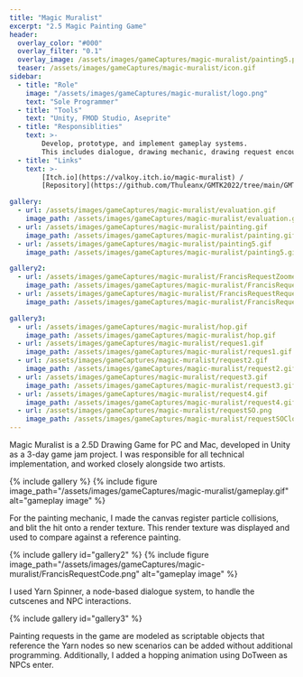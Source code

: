 ```yaml
---
title: "Magic Muralist"
excerpt: "2.5 Magic Painting Game"
header:
  overlay_color: "#000"
  overlay_filter: "0.1"
  overlay_image: /assets/images/gameCaptures/magic-muralist/painting5.png
  teaser: /assets/images/gameCaptures/magic-muralist/icon.gif
sidebar:
  - title: "Role"
    image: "/assets/images/gameCaptures/magic-muralist/logo.png"
    text: "Sole Programmer"
  - title: "Tools"
    text: "Unity, FMOD Studio, Aseprite"
  - title: "Responsiblities"
    text: >-
        Develop, prototype, and implement gameplay systems.
        This includes dialogue, drawing mechanic, drawing request encounters, and sound integration.
  - title: "Links"
    text: >-
        [Itch.io](https://valkoy.itch.io/magic-muralist) /
        [Repository](https://github.com/Thuleanx/GMTK2022/tree/main/GMTK22/Assets/Scripts)

gallery:
  - url: /assets/images/gameCaptures/magic-muralist/evaluation.gif
    image_path: /assets/images/gameCaptures/magic-muralist/evaluation.gif
  - url: /assets/images/gameCaptures/magic-muralist/painting.gif
    image_path: /assets/images/gameCaptures/magic-muralist/painting.gif
  - url: /assets/images/gameCaptures/magic-muralist/painting5.gif
    image_path: /assets/images/gameCaptures/magic-muralist/painting5.gif

gallery2:
  - url: /assets/images/gameCaptures/magic-muralist/FrancisRequestZoomed.png
    image_path: /assets/images/gameCaptures/magic-muralist/FrancisRequestZoomed.png
  - url: /assets/images/gameCaptures/magic-muralist/FrancisRequestRequest.gif
    image_path: /assets/images/gameCaptures/magic-muralist/FrancisRequest.gif

gallery3:
  - url: /assets/images/gameCaptures/magic-muralist/hop.gif
    image_path: /assets/images/gameCaptures/magic-muralist/hop.gif
  - url: /assets/images/gameCaptures/magic-muralist/reques1.gif
    image_path: /assets/images/gameCaptures/magic-muralist/reques1.gif
  - url: /assets/images/gameCaptures/magic-muralist/request2.gif
    image_path: /assets/images/gameCaptures/magic-muralist/request2.gif
  - url: /assets/images/gameCaptures/magic-muralist/request3.gif
    image_path: /assets/images/gameCaptures/magic-muralist/request3.gif
  - url: /assets/images/gameCaptures/magic-muralist/request4.gif
    image_path: /assets/images/gameCaptures/magic-muralist/request4.gif
  - url: /assets/images/gameCaptures/magic-muralist/requestSO.png
    image_path: /assets/images/gameCaptures/magic-muralist/requestSOCloseup3.png
---
```


Magic Muralist is a 2.5D Drawing Game for PC and Mac, developed in Unity as a 3-day game jam project.
I was responsible for all technical implementation, and worked closely alongside two artists.

{% include gallery %}
{% include figure image_path="/assets/images/gameCaptures/magic-muralist/gameplay.gif" alt="gameplay image" %}

For the painting mechanic, I made the canvas register particle collisions, 
and blit the hit onto a render texture. 
This render texture was displayed and used to compare against a reference painting.

{% include gallery id="gallery2" %}
{% include figure image_path="/assets/images/gameCaptures/magic-muralist/FrancisRequestCode.png" alt="gameplay image" %}

I used Yarn Spinner, a node-based dialogue system, to handle the cutscenes and NPC interactions.

{% include gallery id="gallery3" %}

Painting requests in the game are modeled as scriptable objects that reference the 
Yarn nodes so new scenarios can be added without additional programming. 
Additionally, I added a hopping animation using DoTween as NPCs enter.
